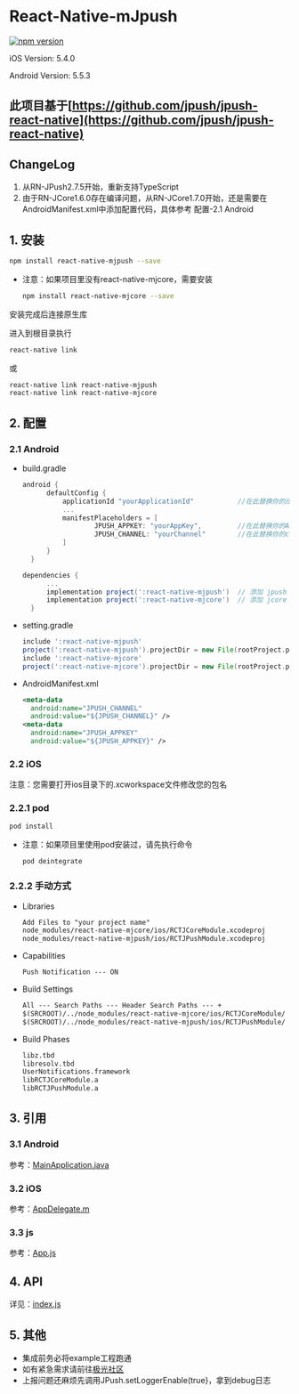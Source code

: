 # React-Native-mJpush

[![npm version](https://badge.fury.io/js/react-native-mjpush.svg)](https://badge.fury.io/js/react-native-mjpush)

iOS Version: 5.4.0

Android Version: 5.5.3

## 此项目基于[https://github.com/jpush/jpush-react-native](https://github.com/jpush/jpush-react-native)

## ChangeLog

1. 从RN-JPush2.7.5开始，重新支持TypeScript
2. 由于RN-JCore1.6.0存在编译问题，从RN-JCore1.7.0开始，还是需要在AndroidManifest.xml中添加配置代码，具体参考 配置-2.1 Android

## 1. 安装

```sh
npm install react-native-mjpush --save
```

* 注意：如果项目里没有react-native-mjcore，需要安装

  ```sh
  npm install react-native-mjcore --save
  ```

安装完成后连接原生库

进入到根目录执行

```sh
react-native link
```

或

```sh
react-native link react-native-mjpush
react-native link react-native-mjcore
```

## 2. 配置

### 2.1 Android

* build.gradle

  ```gradle
  android {
        defaultConfig {
            applicationId "yourApplicationId"           //在此替换你的应用包名
            ...
            manifestPlaceholders = [
                    JPUSH_APPKEY: "yourAppKey",         //在此替换你的APPKey
                    JPUSH_CHANNEL: "yourChannel"        //在此替换你的channel
            ]
        }
    }
  ```

  ```gradle
  dependencies {
        ...
        implementation project(':react-native-mjpush')  // 添加 jpush 依赖
        implementation project(':react-native-mjcore')  // 添加 jcore 依赖
    }
  ```

* setting.gradle

  ```gradle
  include ':react-native-mjpush'
  project(':react-native-mjpush').projectDir = new File(rootProject.projectDir, '../node_modules/react-native-mjpush/android')
  include ':react-native-mjcore'
  project(':react-native-mjcore').projectDir = new File(rootProject.projectDir, '../node_modules/react-native-mjcore/android')
  ```

* AndroidManifest.xml

  ```xml
  <meta-data
    android:name="JPUSH_CHANNEL"
    android:value="${JPUSH_CHANNEL}" />
  <meta-data
    android:name="JPUSH_APPKEY"
    android:value="${JPUSH_APPKEY}" />    
  ```

### 2.2 iOS

注意：您需要打开ios目录下的.xcworkspace文件修改您的包名

### 2.2.1 pod

```sh
pod install
```

* 注意：如果项目里使用pod安装过，请先执行命令

  ```sh
  pod deintegrate
  ```

### 2.2.2 手动方式

* Libraries

  ```txt
  Add Files to "your project name"
  node_modules/react-native-mjcore/ios/RCTJCoreModule.xcodeproj
  node_modules/react-native-mjpush/ios/RCTJPushModule.xcodeproj
  ```

* Capabilities

  ```txt
  Push Notification --- ON
  ```

* Build Settings

  ```txt
  All --- Search Paths --- Header Search Paths --- +
  $(SRCROOT)/../node_modules/react-native-mjcore/ios/RCTJCoreModule/
  $(SRCROOT)/../node_modules/react-native-mjpush/ios/RCTJPushModule/
  ```

* Build Phases

  ```txt
  libz.tbd
  libresolv.tbd
  UserNotifications.framework
  libRCTJCoreModule.a
  libRCTJPushModule.a
  ```

## 3. 引用

### 3.1 Android

参考：[MainApplication.java](https://github.com/bashen1/react-native-mjpush/tree/master/example/android/app/src/main/java/com/example/MainApplication.java)

### 3.2 iOS

参考：[AppDelegate.m](https://github.com/bashen1/react-native-mjpush/tree/master/example/ios/example/AppDelegate.m) 

### 3.3 js

参考：[App.js](https://github.com/bashen1/react-native-mjpush/blob/dev/example/App.js) 

## 4. API

详见：[index.js](https://github.com/bashen1/react-native-mjpush/blob/master/index.js)

## 5.  其他

* 集成前务必将example工程跑通
* 如有紧急需求请前往[极光社区](https://community.jiguang.cn/c/question)
* 上报问题还麻烦先调用JPush.setLoggerEnable(true}，拿到debug日志
